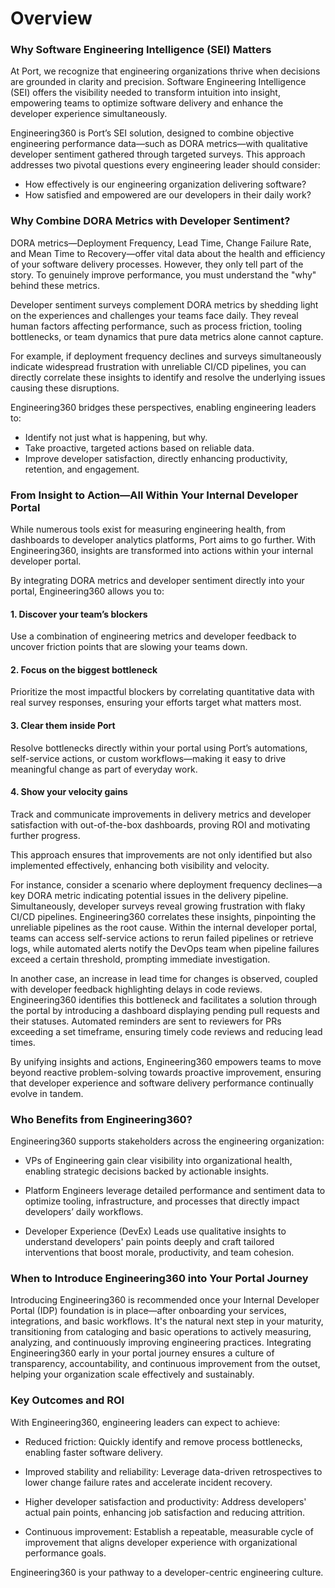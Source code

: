 

# Overview

### Why Software Engineering Intelligence (SEI) Matters

At Port, we recognize that engineering organizations thrive when decisions are grounded in clarity and precision. Software Engineering Intelligence (SEI) offers the visibility needed to transform intuition into insight, empowering teams to optimize software delivery and enhance the developer experience simultaneously.

Engineering360 is Port’s SEI solution, designed to combine objective engineering performance data—such as DORA metrics—with qualitative developer sentiment gathered through targeted surveys. This approach addresses two pivotal questions every engineering leader should consider:

- How effectively is our engineering organization delivering software?
- How satisfied and empowered are our developers in their daily work?

### Why Combine DORA Metrics with Developer Sentiment?
DORA metrics—Deployment Frequency, Lead Time, Change Failure Rate, and Mean Time to Recovery—offer vital data about the health and efficiency of your software delivery processes. However, they only tell part of the story. To genuinely improve performance, you must understand the "why" behind these metrics.

Developer sentiment surveys complement DORA metrics by shedding light on the experiences and challenges your teams face daily. They reveal human factors affecting performance, such as process friction, tooling bottlenecks, or team dynamics that pure data metrics alone cannot capture.

For example, if deployment frequency declines and surveys simultaneously indicate widespread frustration with unreliable CI/CD pipelines, you can directly correlate these insights to identify and resolve the underlying issues causing these disruptions.

Engineering360 bridges these perspectives, enabling engineering leaders to:
- Identify not just what is happening, but why.
- Take proactive, targeted actions based on reliable data.
- Improve developer satisfaction, directly enhancing productivity, retention, and engagement.

### From Insight to Action—All Within Your Internal Developer Portal

While numerous tools exist for measuring engineering health, from dashboards to developer analytics platforms, Port aims to go further. With Engineering360, insights are transformed into actions within your internal developer portal.

By integrating DORA metrics and developer sentiment directly into your portal, Engineering360 allows you to:

#### 1. Discover your team’s blockers   
Use a combination of engineering metrics and developer feedback to uncover friction points that are slowing your teams down.
#### 2. Focus on the biggest bottleneck   
Prioritize the most impactful blockers by correlating quantitative data with real survey responses, ensuring your efforts target what matters most.
#### 3. Clear them inside Port   
Resolve bottlenecks directly within your portal using Port’s automations, self-service actions, or custom workflows—making it easy to drive meaningful change as part of everyday work.
#### 4. Show your velocity gains   
Track and communicate improvements in delivery metrics and developer satisfaction with out-of-the-box dashboards, proving ROI and motivating further progress.

This approach ensures that improvements are not only identified but also implemented effectively, enhancing both visibility and velocity.

For instance, consider a scenario where deployment frequency declines—a key DORA metric indicating potential issues in the delivery pipeline. Simultaneously, developer surveys reveal growing frustration with flaky CI/CD pipelines. Engineering360 correlates these insights, pinpointing the unreliable pipelines as the root cause. Within the internal developer portal, teams can access self-service actions to rerun failed pipelines or retrieve logs, while automated alerts notify the DevOps team when pipeline failures exceed a certain threshold, prompting immediate investigation.

In another case, an increase in lead time for changes is observed, coupled with developer feedback highlighting delays in code reviews. Engineering360 identifies this bottleneck and facilitates a solution through the portal by introducing a dashboard displaying pending pull requests and their statuses. Automated reminders are sent to reviewers for PRs exceeding a set timeframe, ensuring timely code reviews and reducing lead times.

By unifying insights and actions, Engineering360 empowers teams to move beyond reactive problem-solving towards proactive improvement, ensuring that developer experience and software delivery performance continually evolve in tandem.

### Who Benefits from Engineering360?
Engineering360 supports stakeholders across the engineering organization:
- VPs of Engineering gain clear visibility into organizational health, enabling strategic decisions backed by actionable insights.

- Platform Engineers leverage detailed performance and sentiment data to optimize tooling, infrastructure, and processes that directly impact developers’ daily workflows.


- Developer Experience (DevEx) Leads use qualitative insights to understand developers' pain points deeply and craft tailored interventions that boost morale, productivity, and team cohesion.

### When to Introduce Engineering360 into Your Portal Journey
Introducing Engineering360 is recommended once your Internal Developer Portal (IDP) foundation is in place—after onboarding your services, integrations, and basic workflows. It's the natural next step in your maturity, transitioning from cataloging and basic operations to actively measuring, analyzing, and continuously improving engineering practices.
Integrating Engineering360 early in your portal journey ensures a culture of transparency, accountability, and continuous improvement from the outset, helping your organization scale effectively and sustainably.

### Key Outcomes and ROI

With Engineering360, engineering leaders can expect to achieve:

- Reduced friction: Quickly identify and remove process bottlenecks, enabling faster software delivery.


- Improved stability and reliability: Leverage data-driven retrospectives to lower change failure rates and accelerate incident recovery.


- Higher developer satisfaction and productivity: Address developers' actual pain points, enhancing job satisfaction and reducing attrition.


- Continuous improvement: Establish a repeatable, measurable cycle of improvement that aligns developer experience with organizational performance goals.


Engineering360 is your pathway to a developer-centric engineering culture.
